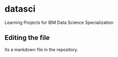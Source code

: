 # datasci
Learning Projects for IBM Data Science Specialization

## Editing the file

Its a markdown file in the repository.
